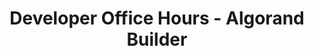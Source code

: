 ---
title: "Developer Office Hours - Algorand Builder"
description: "This session guide covers how to use Algorand Builder, provides a javascript framework to build, test and deploy your Algorand projects."
type: "course"
category: "Developer Office Hours,Others"
difficulty: "Advanced"
summary: "Use Algorand Builder"
file_path: ""
image: "https://assets-global.website-files.com/5e39e095596498a8b9624af1/5ffca6e3e0d8ad9231cc2af6_Portfolio-course---final.png"
link: "https://www.youtube.com/watch?v=dfIblBQ3Lgg&ab_channel=Algorand"
status: "open"
---